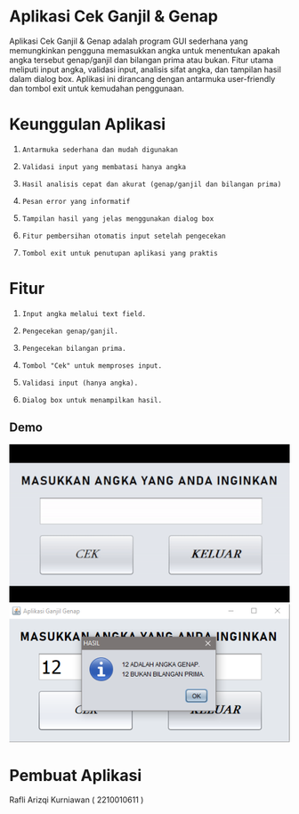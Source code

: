 # Aplikasi Cek Ganjil & Genap
 
Aplikasi Cek Ganjil & Genap adalah program GUI sederhana yang memungkinkan pengguna memasukkan angka untuk menentukan apakah angka tersebut genap/ganjil dan bilangan prima atau bukan. Fitur utama meliputi input angka, validasi input, analisis sifat angka, dan tampilan hasil dalam dialog box. Aplikasi ini dirancang dengan antarmuka user-friendly dan tombol exit untuk kemudahan penggunaan.
   
# Keunggulan Aplikasi

1.     Antarmuka sederhana dan mudah digunakan
2.     Validasi input yang membatasi hanya angka
3.     Hasil analisis cepat dan akurat (genap/ganjil dan bilangan prima)
4.     Pesan error yang informatif
5.     Tampilan hasil yang jelas menggunakan dialog box
6.     Fitur pembersihan otomatis input setelah pengecekan
7.     Tombol exit untuk penutupan aplikasi yang praktis



# Fitur

1.     Input angka melalui text field.
2.     Pengecekan genap/ganjil.
3.     Pengecekan bilangan prima.
4.     Tombol "Cek" untuk memproses input.
5.     Validasi input (hanya angka).
6.     Dialog box untuk menampilkan hasil.

## Demo
![App Screenshot](https://github.com/rafkrnwnworkspace/AplikasiCekGanjilGenap/blob/d651846c34b2fa3766b4b97f94bb3440d23a0012/pic/bukti.gif)
![App Screenshot](https://github.com/rafkrnwnworkspace/AplikasiCekGanjilGenap/blob/d651846c34b2fa3766b4b97f94bb3440d23a0012/pic/CekGanjilGenap.png)

# Pembuat Aplikasi
 Rafli Arizqi Kurniawan ( 2210010611 ) 
